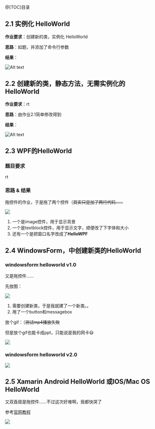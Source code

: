 @[TOC]目录

## 2.1 实例化 HelloWorld
**作业要求**：创建新的类，实例化 HelloWorld

**思路**：如题，并添加了命令行参数

**结果**：

![Alt text](hw2.1/pic/res.png)

## 2.2 创建新的类，静态方法，无需实例化的 HelloWorld
**作业要求**：rt

**思路**：由作业2.1简单修改得到

**结果**：

![Alt text](hw2.2/pic/res.png)

## 2.3 WPF的HelloWorld
### 题目要求
rt
### 思路 & 结果
拖控件的作业，于是拖了两个控件（~~其实只是加了两行代码……~~

![](hw2.3/pic/res.png)

1. 一个是image控件，用于显示背景
2. 一个是textblock控件，用于显示文字，顺便改了下字体和大小
3. 还有一个是把窗口名字改成了**HelloWPF**

## 2.4 WindowsForm，中创建新类的HelloWorld
### windowsform helloworld v1.0
又是拖控件……

先放图：

![](hw2.4/pic/res.png)

1. 需要创建新类，于是我就建了一个新类。。
2. 用了一个button和messagebox

放个gif：（~~测试mp4播放失败~~

但是放个gif也能卡成ppt，只能说是我的网卡:smiley:

![](hw2.4/pic/res.gif)

### windowsform helloworld v2.0
![](hw2.4%20v2.0/pic/res.png)

## 2.5 Xamarin Android HelloWorld 或IOS/Mac OS HelloWorld
又双叒叕是拖控件……不过这次好难啊，我都快哭了

参考[官网教程](https://docs.microsoft.com/en-us/xamarin/android/get-started/hello-android/hello-android-quickstart?pivots=windows)

![](hw2.5/pic/res.png)
